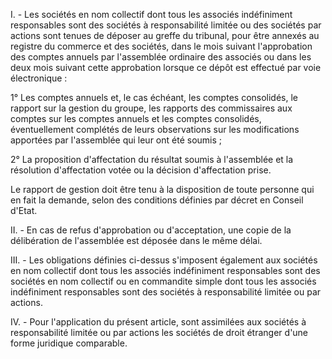 I. - Les sociétés en nom collectif dont tous les associés indéfiniment responsables sont des sociétés à responsabilité limitée ou des sociétés par actions sont tenues de déposer au greffe du tribunal, pour être annexés au registre du commerce et des sociétés, dans le mois suivant l'approbation des comptes annuels par l'assemblée ordinaire des associés ou dans les deux mois suivant cette approbation lorsque ce dépôt est effectué par voie électronique : 


1° Les comptes annuels et, le cas échéant, les comptes consolidés, le rapport sur la gestion du groupe, les rapports des commissaires aux comptes sur les comptes annuels et les comptes consolidés, éventuellement complétés de leurs observations sur les modifications apportées par l'assemblée qui leur ont été soumis ;


  

2° La proposition d'affectation du résultat soumis à l'assemblée et la résolution d'affectation votée ou la décision d'affectation prise.


Le rapport de gestion doit être tenu à la disposition de toute personne qui en fait la demande, selon des conditions définies par décret en Conseil d'Etat. 


  

II. - En cas de refus d'approbation ou d'acceptation, une copie de la délibération de l'assemblée est déposée dans le même délai.


  

III. - Les obligations définies ci-dessus s'imposent également aux sociétés en nom collectif dont tous les associés indéfiniment responsables sont des sociétés en nom collectif ou en commandite simple dont tous les associés indéfiniment responsables sont des sociétés à responsabilité limitée ou par actions.


  

IV. - Pour l'application du présent article, sont assimilées aux sociétés à responsabilité limitée ou par actions les sociétés de droit étranger d'une forme juridique comparable.


  
